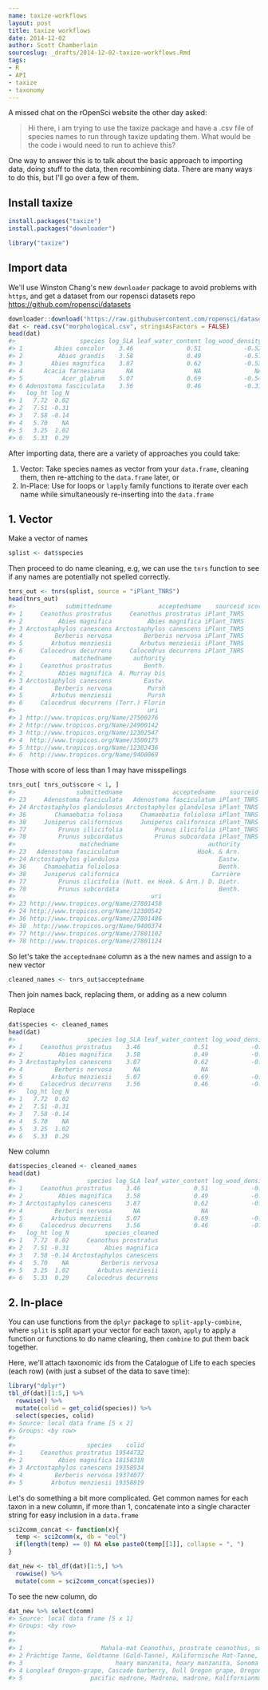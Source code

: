 ```yaml
---
name: taxize-workflows
layout: post
title: taxize workflows
date: 2014-12-02
author: Scott Chamberlain
sourceslug: _drafts/2014-12-02-taxize-workflows.Rmd
tags:
- R
- API
- taxize
- taxonomy
---
```




A missed chat on the rOpenSci website the other day asked:

> Hi there, i am trying to use the taxize package and have a .csv file of species names to run through taxize updating them. What would be the code i would need to run to achieve this?

One way to answer this is to talk about the basic approach to importing data, doing stuff to the data, then recombining data. There are many ways to do this, but I'll go over a few of them.

## Install taxize


```r
install.packages("taxize")
install.packages("downloader")
```


```r
library("taxize")
```

## Import data

We'll use Winston Chang's new `downloader` package to avoid problems with `https`, and get a dataset from our ropensci datasets repo <https://github.com/ropensci/datasets>


```r
downloader::download("https://raw.githubusercontent.com/ropensci/datasets/master/planttraits/morphological.csv", "morphological.csv")
dat <- read.csv("morphological.csv", stringsAsFactors = FALSE)
head(dat)
#>                  species log_SLA leaf_water_content log_wood_density
#> 1         Abies concolor    3.46               0.51            -0.52
#> 2          Abies grandis    3.58               0.49            -0.51
#> 3        Abies magnifica    3.87               0.62            -0.53
#> 4      Acacia farnesiana      NA                 NA               NA
#> 5           Acer glabrum    5.07               0.69            -0.54
#> 6 Adenostoma fasciculata    3.56               0.46            -0.31
#>   log_ht log_N
#> 1   7.72  0.02
#> 2   7.51 -0.31
#> 3   7.58 -0.14
#> 4   5.70    NA
#> 5   3.25  1.02
#> 6   5.33  0.29
```

After importing data, there are a variety of approaches you could take:

1. Vector: Take species names as vector from your `data.frame`, cleaning them, then re-attching to the `data.frame` later, or
2. In-Place: Use for loops or `lapply` family functions to iterate over each name while simultaneously re-inserting into the `data.frame`

## 1. Vector

Make a vector of names


```r
splist <- dat$species
```

Then proceed to do name cleaning, e.g, we can use the `tnrs` function to see if any names are potentially not spelled correctly. 


```r
tnrs_out <- tnrs(splist, source = "iPlant_TNRS")
head(tnrs_out)
#>              submittedname             acceptedname    sourceid score
#> 1     Ceanothus prostratus     Ceanothus prostratus iPlant_TNRS     1
#> 2          Abies magnifica          Abies magnifica iPlant_TNRS     1
#> 3 Arctostaphylos canescens Arctostaphylos canescens iPlant_TNRS     1
#> 4         Berberis nervosa         Berberis nervosa iPlant_TNRS     1
#> 5        Arbutus menziesii        Arbutus menziesii iPlant_TNRS     1
#> 6     Calocedrus decurrens     Calocedrus decurrens iPlant_TNRS     1
#>                matchedname      authority
#> 1     Ceanothus prostratus         Benth.
#> 2          Abies magnifica  A. Murray bis
#> 3 Arctostaphylos canescens         Eastw.
#> 4         Berberis nervosa          Pursh
#> 5        Arbutus menziesii          Pursh
#> 6     Calocedrus decurrens (Torr.) Florin
#>                                     uri
#> 1 http://www.tropicos.org/Name/27500276
#> 2 http://www.tropicos.org/Name/24900142
#> 3 http://www.tropicos.org/Name/12302547
#> 4  http://www.tropicos.org/Name/3500175
#> 5 http://www.tropicos.org/Name/12302436
#> 6  http://www.tropicos.org/Name/9400069
```

Those with score of less than 1 may have misspellings


```r
tnrs_out[ tnrs_out$score < 1, ]
#>                 submittedname              acceptedname    sourceid score
#> 23     Adenostoma fasciculata   Adenostoma fasciculatum iPlant_TNRS  0.97
#> 24 Arctostaphylos glandulosus Arctostaphylos glandulosa iPlant_TNRS  0.97
#> 36        Chamaebatia foliosa     Chamaebatia foliolosa iPlant_TNRS  0.95
#> 38     Juniperus californicus     Juniperus californica iPlant_TNRS  0.97
#> 77         Prunus illicifolia         Prunus ilicifolia iPlant_TNRS  0.99
#> 78         Prunus subcordatus         Prunus subcordata iPlant_TNRS  0.97
#>                  matchedname                         authority
#> 23   Adenostoma fasciculatum                      Hook. & Arn.
#> 24 Arctostaphylos glandulosa                            Eastw.
#> 36     Chamaebatia foliolosa                            Benth.
#> 38     Juniperus californica                          Carrière
#> 77         Prunus ilicifolia (Nutt. ex Hook. & Arn.) D. Dietr.
#> 78         Prunus subcordata                            Benth.
#>                                      uri
#> 23 http://www.tropicos.org/Name/27801458
#> 24 http://www.tropicos.org/Name/12300542
#> 36 http://www.tropicos.org/Name/27801486
#> 38  http://www.tropicos.org/Name/9400374
#> 77 http://www.tropicos.org/Name/27801102
#> 78 http://www.tropicos.org/Name/27801124
```

So let's take the `acceptedname` column as a the new names and assign to a new vector


```r
cleaned_names <- tnrs_out$acceptedname
```

Then join names back, replacing them, or adding as a new column

Replace


```r
dat$species <- cleaned_names
head(dat)
#>                    species log_SLA leaf_water_content log_wood_density
#> 1     Ceanothus prostratus    3.46               0.51            -0.52
#> 2          Abies magnifica    3.58               0.49            -0.51
#> 3 Arctostaphylos canescens    3.87               0.62            -0.53
#> 4         Berberis nervosa      NA                 NA               NA
#> 5        Arbutus menziesii    5.07               0.69            -0.54
#> 6     Calocedrus decurrens    3.56               0.46            -0.31
#>   log_ht log_N
#> 1   7.72  0.02
#> 2   7.51 -0.31
#> 3   7.58 -0.14
#> 4   5.70    NA
#> 5   3.25  1.02
#> 6   5.33  0.29
```

New column


```r
dat$species_cleaned <- cleaned_names
head(dat)
#>                    species log_SLA leaf_water_content log_wood_density
#> 1     Ceanothus prostratus    3.46               0.51            -0.52
#> 2          Abies magnifica    3.58               0.49            -0.51
#> 3 Arctostaphylos canescens    3.87               0.62            -0.53
#> 4         Berberis nervosa      NA                 NA               NA
#> 5        Arbutus menziesii    5.07               0.69            -0.54
#> 6     Calocedrus decurrens    3.56               0.46            -0.31
#>   log_ht log_N          species_cleaned
#> 1   7.72  0.02     Ceanothus prostratus
#> 2   7.51 -0.31          Abies magnifica
#> 3   7.58 -0.14 Arctostaphylos canescens
#> 4   5.70    NA         Berberis nervosa
#> 5   3.25  1.02        Arbutus menziesii
#> 6   5.33  0.29     Calocedrus decurrens
```

## 2. In-place

You can use functions from the `dplyr` package to `split-apply-combine`, where `split` is split apart your vector for each taxon, `apply` to apply a function or functions to do name cleaning, then `combine` to put them back together. 

Here, we'll attach taxonomic ids from the Catalogue of Life to each species (each row) (with just a subset of the data to save time):


```r
library("dplyr")
tbl_df(dat)[1:5,] %>%
  rowwise() %>%
  mutate(colid = get_colid(species)) %>%
  select(species, colid)
#> Source: local data frame [5 x 2]
#> Groups: <by row>
#> 
#>                    species    colid
#> 1     Ceanothus prostratus 19544732
#> 2          Abies magnifica 18158318
#> 3 Arctostaphylos canescens 19358934
#> 4         Berberis nervosa 19374077
#> 5        Arbutus menziesii 19358819
```

Let's do something a bit more complicated. Get common names for each taxon in a new column, if more than 1, concatenate into a single character string for easy inclusion in a `data.frame`


```r
sci2comm_concat <- function(x){
  temp <- sci2comm(x, db = "eol")
  if(length(temp) == 0) NA else paste0(temp[[1]], collapse = ", ")
}

dat_new <- tbl_df(dat)[1:5,] %>%
  rowwise() %>%
  mutate(comm = sci2comm_concat(species))
```

To see the new column, do 


```r
dat_new %>% select(comm)
#> Source: local data frame [5 x 1]
#> Groups: <by row>
#> 
#>                                                                          comm
#> 1                      Mahala-mat Ceanothus, prostrate ceanothus, squawcarpet
#> 2 Prächtige Tanne, Goldtanne (Gold-Tanne), Kalifornische Rot-Tanne, Pracht-Ta
#> 3                          hoary manzanita, hoary manzanita, Sonoma manzanita
#> 4 Longleaf Oregon-grape, Cascade barberry, Dull Oregon grape, Oregon grape-ho
#> 5                   pacific madrone, Madrona, madrone, Kalifornianmansikkapuu
```
